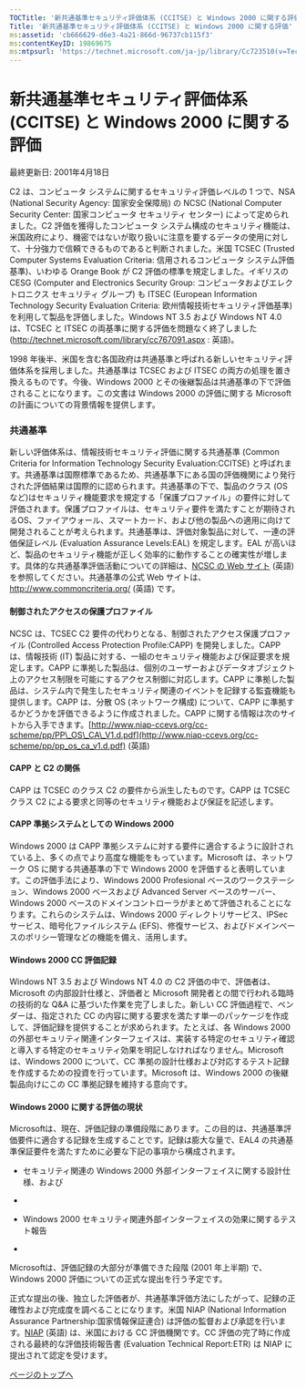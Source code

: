 ```yaml
---
TOCTitle: '新共通基準セキュリティ評価体系 (CCITSE) と Windows 2000 に関する評価'
Title: '新共通基準セキュリティ評価体系 (CCITSE) と Windows 2000 に関する評価'
ms:assetid: 'cb666629-d6e3-4a21-866d-96737cb115f3'
ms:contentKeyID: 19869675
ms:mtpsurl: 'https://technet.microsoft.com/ja-jp/library/Cc723510(v=TechNet.10)'
---
```


新共通基準セキュリティ評価体系 (CCITSE) と Windows 2000 に関する評価
====================================================================

最終更新日: 2001年4月18日

C2 は、コンピュータ システムに関するセキュリティ評価レベルの 1 つで、NSA (National Security Agency: 国家安全保障局) の NCSC (National Computer Security Center: 国家コンピュータ セキュリティ センター) によって定められました。C2 評価を獲得したコンピュータ システム構成のセキュリティ機能は、米国政府により、機密ではないが取り扱いに注意を要するデータの使用に対して、十分強力で信頼できるものであると判断されました。米国 TCSEC (Trusted Computer Systems Evaluation Criteria: 信用されるコンピュータ システム評価基準)、いわゆる Orange Book が C2 評価の標準を規定しました。イギリスの CESG (Computer and Electronics Security Group: コンピュータおよびエレクトロニクス セキュリティ グループ) も ITSEC (European Information Technology Security Evaluation Criteria: 欧州情報技術セキュリティ評価基準) を利用して製品を評価しました。Windows NT 3.5 および Windows NT 4.0 は、TCSEC と ITSEC の両基準に関する評価を問題なく終了しました (<http://technet.microsoft.com/library/cc767091.aspx> : 英語)。

1998 年後半、米国を含む各国政府は共通基準と呼ばれる新しいセキュリティ評価体系を採用しました。共通基準は TCSEC および ITSEC の両方の処理を置き換えるものです。今後、Windows 2000 とその後継製品は共通基準の下で評価されることになります。この文書は Windows 2000 の評価に関する Microsoft の計画についての背景情報を提供します。

### 共通基準

新しい評価体系は、情報技術セキュリティ評価に関する共通基準 (Common Criteria for Information Technology Security Evaluation:CCITSE) と呼ばれます。共通基準は国際標準であるため、共通基準下にある国の評価機関により発行された評価結果は国際的に認められます。共通基準の下で、製品のクラス (OS など)はセキュリティ機能要求を規定する「保護プロファイル」の要件に対して評価されます。保護プロファイルは、セキュリティ要件を満たすことが期待されるOS、ファイアウォール、スマートカード、および他の製品への適用に向けて開発されることが考えられます。共通基準は、評価対象製品に対して、一連の評価保証レベル (Evaluation Assurance Levels:EAL) を規定します。EAL が高いほど、製品のセキュリティ機能が正しく効率的に動作することの確実性が増します。具体的な共通基準評価活動についての詳細は、[NCSC の Web サイト](http://www.niap-ccevs.org/) (英語) を参照してください。共通基準の公式 Web サイトは、<http://www.commoncriteria.org/> (英語) です。

#### 制御されたアクセスの保護プロファイル

NCSC は、TCSEC C2 要件の代わりとなる、制御されたアクセス保護プロファイル (Controlled Access Protection Profile:CAPP) を開発しました。CAPP は、情報技術 (IT) 製品に対する、一組のセキュリティ機能および保証要求を規定します。CAPP に準拠した製品は、個別のユーザーおよびデータオブジェクト上のアクセス制限を可能にするアクセス制御に対応します。CAPP に準拠した製品は、システム内で発生したセキュリティ関連のイベントを記録する監査機能も提供します。CAPP は、分散 OS (ネットワーク構成) について、CAPP に準拠するかどうかを評価できるように作成されました。CAPP に関する情報は次のサイトから入手できます。[http://www.niap-ccevs.org/cc-scheme/pp/PP\_OS\_CA\_V1.d.pdf](http://www.niap-ccevs.org/cc-scheme/pp/pp_os_ca_v1.d.pdf) (英語)

#### CAPP と C2 の関係

CAPP は TCSEC のクラス C2 の要件から派生したものです。CAPP は TCSEC クラス C2 による要求と同等のセキュリティ機能および保証を記述します。

#### CAPP 準拠システムとしての Windows 2000

Windows 2000 は CAPP 準拠システムに対する要件に適合するように設計されている上、多くの点でより高度な機能をもっています。Microsoft は、ネットワーク OS に関する共通基準の下で Windows 2000 を評価すると表明しています。この評価手法により、Windows 2000 Profesional ベースのワークステーション、Windows 2000 ベースおよび Advanced Server ベースのサーバー、Windows 2000 ベースのドメインコントローラがまとめて評価されることになります。これらのシステムは、Windows 2000 ディレクトリサービス、IPSec サービス、暗号化ファイルシステム (EFS)、修復サービス、およびドメインベースのポリシー管理などの機能を備え、活用します。

#### Windows 2000 CC 評価記録

Windows NT 3.5 および Windows NT 4.0 の C2 評価の中で、評価者は、Microsoft の内部設計仕様と、評価者と Microsoft 開発者との間で行われる臨時の技術的な Q&A に基づいた作業を完了しました。新しい CC 評価過程で、ベンダーは、指定された CC の内容に関する要求を満たす単一のパッケージを作成して、評価記録を提供することが求められます。たとえば、各 Windows 2000 の外部セキュリティ関連インターフェイスは、実装する特定のセキュリティ確認と導入する特定のセキュリティ効果を明記しなければなりません。Microsoft は、Windows 2000 について、CC 準拠の設計仕様および対応するテスト記録を作成するための投資を行っています。Microsoft は、Windows 2000 の後継製品向けにこの CC 準拠記録を維持する意向です。

#### Windows 2000 に関する評価の現状

Microsoftは、現在、評価記録の準備段階にあります。この目的は、共通基準評価要件に適合する記録を生成することです。記録は膨大な量で、EAL4 の共通基準保証要件を満たすために必要な下記の事項から構成されます。

-   セキュリティ関連の Windows 2000 外部インターフェイスに関する設計仕様、および

-   
-   Windows 2000 セキュリティ関連外部インターフェイスの効果に関するテスト報告

-   

Microsoftは、評価記録の大部分が準備できた段階 (2001 年上半期) で、Windows 2000 評価についての正式な提出を行う予定です。

正式な提出の後、独立した評価者が、共通基準評価方法にしたがって、記録の正確性および完成度を調べることになります。米国 NIAP (National Information Assurance Partnership:国家情報保証連合) は評価の監督および承認を行います。[NIAP](http://www.niap-ccevs.org/cc-scheme/getting-product-evaluated.cfm) (英語) は、米国における CC 評価機関です。CC 評価の完了時に作成される最終的な評価技術報告書 (Evaluation Technical Report:ETR) は NIAP に提出されて認定を受けます。

[](#mainsection)[ページのトップへ](#mainsection)
